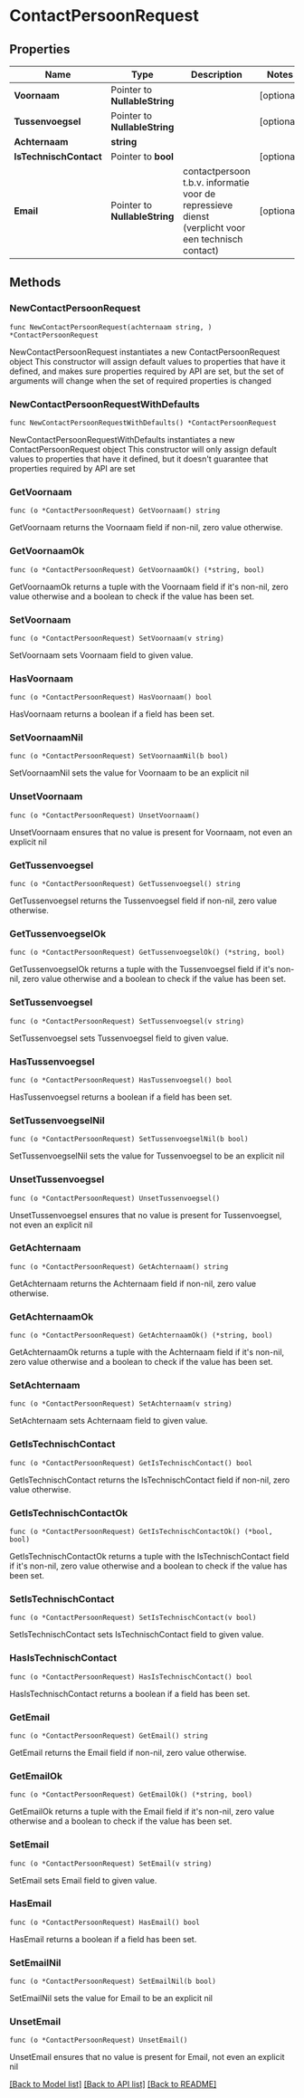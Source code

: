 # ContactPersoonRequest

## Properties

Name | Type | Description | Notes
------------ | ------------- | ------------- | -------------
**Voornaam** | Pointer to **NullableString** |  | [optional] 
**Tussenvoegsel** | Pointer to **NullableString** |  | [optional] 
**Achternaam** | **string** |  | 
**IsTechnischContact** | Pointer to **bool** |  | [optional] 
**Email** | Pointer to **NullableString** | contactpersoon t.b.v. informatie voor de repressieve dienst (verplicht voor een technisch contact) | [optional] 

## Methods

### NewContactPersoonRequest

`func NewContactPersoonRequest(achternaam string, ) *ContactPersoonRequest`

NewContactPersoonRequest instantiates a new ContactPersoonRequest object
This constructor will assign default values to properties that have it defined,
and makes sure properties required by API are set, but the set of arguments
will change when the set of required properties is changed

### NewContactPersoonRequestWithDefaults

`func NewContactPersoonRequestWithDefaults() *ContactPersoonRequest`

NewContactPersoonRequestWithDefaults instantiates a new ContactPersoonRequest object
This constructor will only assign default values to properties that have it defined,
but it doesn't guarantee that properties required by API are set

### GetVoornaam

`func (o *ContactPersoonRequest) GetVoornaam() string`

GetVoornaam returns the Voornaam field if non-nil, zero value otherwise.

### GetVoornaamOk

`func (o *ContactPersoonRequest) GetVoornaamOk() (*string, bool)`

GetVoornaamOk returns a tuple with the Voornaam field if it's non-nil, zero value otherwise
and a boolean to check if the value has been set.

### SetVoornaam

`func (o *ContactPersoonRequest) SetVoornaam(v string)`

SetVoornaam sets Voornaam field to given value.

### HasVoornaam

`func (o *ContactPersoonRequest) HasVoornaam() bool`

HasVoornaam returns a boolean if a field has been set.

### SetVoornaamNil

`func (o *ContactPersoonRequest) SetVoornaamNil(b bool)`

 SetVoornaamNil sets the value for Voornaam to be an explicit nil

### UnsetVoornaam
`func (o *ContactPersoonRequest) UnsetVoornaam()`

UnsetVoornaam ensures that no value is present for Voornaam, not even an explicit nil
### GetTussenvoegsel

`func (o *ContactPersoonRequest) GetTussenvoegsel() string`

GetTussenvoegsel returns the Tussenvoegsel field if non-nil, zero value otherwise.

### GetTussenvoegselOk

`func (o *ContactPersoonRequest) GetTussenvoegselOk() (*string, bool)`

GetTussenvoegselOk returns a tuple with the Tussenvoegsel field if it's non-nil, zero value otherwise
and a boolean to check if the value has been set.

### SetTussenvoegsel

`func (o *ContactPersoonRequest) SetTussenvoegsel(v string)`

SetTussenvoegsel sets Tussenvoegsel field to given value.

### HasTussenvoegsel

`func (o *ContactPersoonRequest) HasTussenvoegsel() bool`

HasTussenvoegsel returns a boolean if a field has been set.

### SetTussenvoegselNil

`func (o *ContactPersoonRequest) SetTussenvoegselNil(b bool)`

 SetTussenvoegselNil sets the value for Tussenvoegsel to be an explicit nil

### UnsetTussenvoegsel
`func (o *ContactPersoonRequest) UnsetTussenvoegsel()`

UnsetTussenvoegsel ensures that no value is present for Tussenvoegsel, not even an explicit nil
### GetAchternaam

`func (o *ContactPersoonRequest) GetAchternaam() string`

GetAchternaam returns the Achternaam field if non-nil, zero value otherwise.

### GetAchternaamOk

`func (o *ContactPersoonRequest) GetAchternaamOk() (*string, bool)`

GetAchternaamOk returns a tuple with the Achternaam field if it's non-nil, zero value otherwise
and a boolean to check if the value has been set.

### SetAchternaam

`func (o *ContactPersoonRequest) SetAchternaam(v string)`

SetAchternaam sets Achternaam field to given value.


### GetIsTechnischContact

`func (o *ContactPersoonRequest) GetIsTechnischContact() bool`

GetIsTechnischContact returns the IsTechnischContact field if non-nil, zero value otherwise.

### GetIsTechnischContactOk

`func (o *ContactPersoonRequest) GetIsTechnischContactOk() (*bool, bool)`

GetIsTechnischContactOk returns a tuple with the IsTechnischContact field if it's non-nil, zero value otherwise
and a boolean to check if the value has been set.

### SetIsTechnischContact

`func (o *ContactPersoonRequest) SetIsTechnischContact(v bool)`

SetIsTechnischContact sets IsTechnischContact field to given value.

### HasIsTechnischContact

`func (o *ContactPersoonRequest) HasIsTechnischContact() bool`

HasIsTechnischContact returns a boolean if a field has been set.

### GetEmail

`func (o *ContactPersoonRequest) GetEmail() string`

GetEmail returns the Email field if non-nil, zero value otherwise.

### GetEmailOk

`func (o *ContactPersoonRequest) GetEmailOk() (*string, bool)`

GetEmailOk returns a tuple with the Email field if it's non-nil, zero value otherwise
and a boolean to check if the value has been set.

### SetEmail

`func (o *ContactPersoonRequest) SetEmail(v string)`

SetEmail sets Email field to given value.

### HasEmail

`func (o *ContactPersoonRequest) HasEmail() bool`

HasEmail returns a boolean if a field has been set.

### SetEmailNil

`func (o *ContactPersoonRequest) SetEmailNil(b bool)`

 SetEmailNil sets the value for Email to be an explicit nil

### UnsetEmail
`func (o *ContactPersoonRequest) UnsetEmail()`

UnsetEmail ensures that no value is present for Email, not even an explicit nil

[[Back to Model list]](../README.md#documentation-for-models) [[Back to API list]](../README.md#documentation-for-api-endpoints) [[Back to README]](../README.md)


